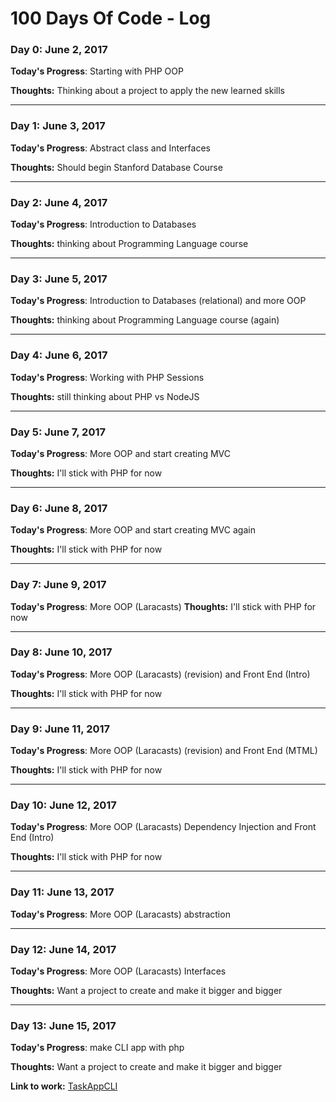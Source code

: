 # 100 Days Of Code - Log

### Day 0: June 2, 2017
**Today's Progress**: Starting with PHP OOP

**Thoughts:** Thinking about a project to apply the new learned skills

------------------------------------------

### Day 1: June 3, 2017
**Today's Progress**: Abstract class and Interfaces

**Thoughts:** Should begin Stanford Database Course


------------------------------------------
### Day 2: June 4, 2017
**Today's Progress**: Introduction to Databases

**Thoughts:** thinking about Programming Language course


------------------------------------------
### Day 3: June 5, 2017
**Today's Progress**: Introduction to Databases (relational) and more OOP

**Thoughts:** thinking about Programming Language course (again)


------------------------------------------
### Day 4: June 6, 2017
**Today's Progress**: Working with PHP Sessions

**Thoughts:** still thinking about PHP vs NodeJS


------------------------------------------
### Day 5: June 7, 2017
**Today's Progress**: More OOP and start creating MVC

**Thoughts:** I'll stick with PHP for now


------------------------------------------
### Day 6: June 8, 2017
**Today's Progress**: More OOP and start creating MVC again

**Thoughts:** I'll stick with PHP for now


------------------------------------------
### Day 7: June 9, 2017
**Today's Progress**: More OOP (Laracasts)
**Thoughts:** I'll stick with PHP for now


------------------------------------------
### Day 8: June 10, 2017
**Today's Progress**: More OOP (Laracasts) (revision) and Front End (Intro)

**Thoughts:** I'll stick with PHP for now

------------------------------------------
### Day 9: June 11, 2017
**Today's Progress**: More OOP (Laracasts) (revision) and Front End (MTML)

**Thoughts:** I'll stick with PHP for now

------------------------------------------
### Day 10: June 12, 2017
**Today's Progress**: More OOP (Laracasts) Dependency Injection and Front End (Intro)

**Thoughts:** I'll stick with PHP for now

------------------------------------------
### Day 11: June 13, 2017
**Today's Progress**: More OOP (Laracasts) abstraction


------------------------------------------
### Day 12: June 14, 2017
**Today's Progress**: More OOP (Laracasts) Interfaces

**Thoughts:** Want a project to create and make it bigger and bigger


------------------------------------------
### Day 13: June 15, 2017
**Today's Progress**: make CLI app with php

**Thoughts:** Want a project to create and make it bigger and bigger

**Link to work:** [TaskAppCLI](https://github.com/MohammedAttya2/TaskAppCLI/)


<!--- 
### Day 0: February 30, 2016 (Example 1)
##### (delete me or comment me out)

**Today's Progress**: Fixed CSS, worked on canvas functionality for the app.

**Thoughts:** I really struggled with CSS, but, overall, I feel like I am slowly getting better at it. Canvas is still new for me, but I managed to figure out some basic functionality.

**Link to work:** [Calculator App](http://www.example.com)

### Day 0: February 30, 2016 (Example 2)
##### (delete me or comment me out)

**Today's Progress**: Fixed CSS, worked on canvas functionality for the app.

**Thoughts**: I really struggled with CSS, but, overall, I feel like I am slowly getting better at it. Canvas is still new for me, but I managed to figure out some basic functionality.

**Link(s) to work**: [Calculator App](http://www.example.com)


### Day 1: June 27, Monday

**Today's Progress**: I've gone through many exercises on FreeCodeCamp.

**Thoughts** I've recently started coding, and it's a great feeling when I finally solve an algorithm challenge after a lot of attempts and hours spent.

**Link(s) to work**
1. [Find the Longest Word in a String](https://www.freecodecamp.com/challenges/find-the-longest-word-in-a-string)
2. [Title Case a Sentence](https://www.freecodecamp.com/challenges/title-case-a-sentence)
 -->
